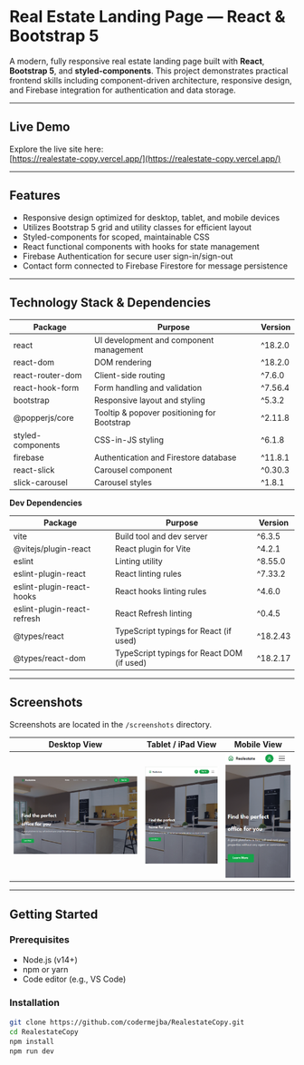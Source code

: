 # Real Estate Landing Page — React & Bootstrap 5

A modern, fully responsive real estate landing page built with **React**, **Bootstrap 5**, and **styled-components**. This project demonstrates practical frontend skills including component-driven architecture, responsive design, and Firebase integration for authentication and data storage.

---

## Live Demo

Explore the live site here:  
[https://realestate-copy.vercel.app/](https://realestate-copy.vercel.app/)

---

## Features

- Responsive design optimized for desktop, tablet, and mobile devices  
- Utilizes Bootstrap 5 grid and utility classes for efficient layout  
- Styled-components for scoped, maintainable CSS  
- React functional components with hooks for state management  
- Firebase Authentication for secure user sign-in/sign-out  
- Contact form connected to Firebase Firestore for message persistence  

---

## Technology Stack & Dependencies

| Package             | Purpose                                  | Version          |
|---------------------|------------------------------------------|------------------|
| react               | UI development and component management | ^18.2.0          |
| react-dom           | DOM rendering                            | ^18.2.0          |
| react-router-dom    | Client-side routing                      | ^7.6.0           |
| react-hook-form     | Form handling and validation             | ^7.56.4          |
| bootstrap           | Responsive layout and styling            | ^5.3.2           |
| @popperjs/core      | Tooltip & popover positioning for Bootstrap | ^2.11.8       |
| styled-components   | CSS-in-JS styling                        | ^6.1.8           |
| firebase            | Authentication and Firestore database    | ^11.8.1          |
| react-slick         | Carousel component                       | ^0.30.3          |
| slick-carousel      | Carousel styles                          | ^1.8.1           |

**Dev Dependencies**

| Package               | Purpose                                  | Version          |
|-----------------------|------------------------------------------|------------------|
| vite                  | Build tool and dev server                 | ^6.3.5           |
| @vitejs/plugin-react  | React plugin for Vite                     | ^4.2.1           |
| eslint                | Linting utility                           | ^8.55.0          |
| eslint-plugin-react   | React linting rules                       | ^7.33.2          |
| eslint-plugin-react-hooks | React hooks linting rules             | ^4.6.0           |
| eslint-plugin-react-refresh | React Refresh linting                | ^0.4.5           |
| @types/react          | TypeScript typings for React (if used)  | ^18.2.43         |
| @types/react-dom      | TypeScript typings for React DOM (if used) | ^18.2.17       |

---

## Screenshots

Screenshots are located in the `/screenshots` directory.

| Desktop View                | Tablet / iPad View             | Mobile View                  |
|-----------------------------|-------------------------------|-----------------------------|
| ![Desktop](./screenshorts/realstate-desktop-view.PNG) | ![Tablet](./screenshorts/realstate-ipad2-view.PNG) | ![Mobile](./screenshorts/realstate-phone-view.PNG) |

---

## Getting Started

### Prerequisites

- Node.js (v14+)  
- npm or yarn  
- Code editor (e.g., VS Code)

### Installation

```bash
git clone https://github.com/codermejba/RealestateCopy.git
cd RealestateCopy
npm install
npm run dev
